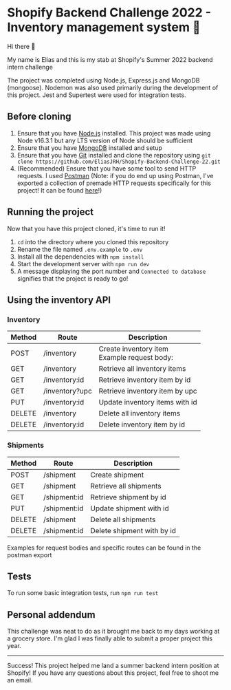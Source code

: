 # Shopify Backend Challenge 2022 - Inventory management system 🛒

Hi there 👋

My name is Elias and this is my stab at Shopify's Summer 2022 backend intern challenge

The project was completed using Node.js, Express.js and MongoDB (mongoose). Nodemon was also used primarily during the development of this project. Jest and Supertest were used for integration tests.

## Before cloning

1. Ensure that you have [Node.js](https://nodejs.org/en/download/) installed. This project was made using Node v16.3.1 but any LTS version of Node should be sufficient
2. Ensure that you have [MongoDB](https://www.mongodb.com/) installed and setup
3. Ensure that you have [Git](https://git-scm.com/) installed and clone the repository using `git clone https://github.com/EliasJRH/Shopify-Backend-Challenge-22.git`
4. (Recommended) Ensure that you have some tool to send HTTP requests. I used [Postman](https://www.postman.com/) (Note: if you do end up using Postman, I've exported a collection of premade HTTP requests specifically for this project! It can be found [here](https://github.com/EliasJRH/Shopify-Backend-Challenge-22/blob/main/Shopify%20backend%20challenge%202022.postman_collection.json)!) 

## Running the project

Now that you have this project cloned, it's time to run it!

1. `cd` into the directory where you cloned this repository
2. Rename the file named `.env.example` to `.env`
3. Install all the dependencies with `npm install`
4. Start the development server with `npm run dev`
5. A message displaying the port number and `Connected to database` signifies that the project is ready to go!

## Using the inventory API

### Inventory

| Method | Route          | Description                                             |
| ------ | -------------- | ------------------------------------------------------- |
| POST   | /inventory     | Create inventory item <br/> Example request body: <br/> |
| GET    | /inventory     | Retrieve all inventory items                            |
| GET    | /inventory:id  | Retrieve inventory item by id                           |
| GET    | /inventory?upc | Retrieve inventory item by upc                          |
| PUT    | /inventory:id  | Update inventory items with id <id>                     |
| DELETE | /inventory     | Delete all inventory items                              |
| DELETE | /inventory:id  | Delete inventory item by id                             |

### Shipments

| Method | Route        | Description                  |
| ------ | ------------ | ---------------------------- |
| POST   | /shipment    | Create shipment              |
| GET    | /shipment    | Retrieve all shipments       |
| GET    | /shipment:id | Retrieve shipment by id      |
| PUT    | /shipment:id | Update shipment with id <id> |
| DELETE | /shipment    | Delete all shipments         |
| DELETE | /shipment:id | Delete shipment with by id   |

Examples for request bodies and specific routes can be found in the postman export

## Tests
To run some basic integration tests, run `npm run test` 
  
## Personal addendum

This challenge was neat to do as it brought me back to my days working at a grocery store. I'm glad I was finally able to submit a proper project this year.
  
---
  
Success! This project helped me land a summer backend intern position at Shopify! If you have any questions about this project, feel free to shoot me an email.
